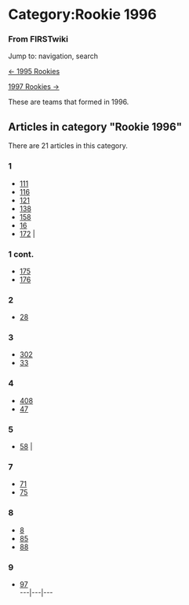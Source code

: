 

# Category:Rookie 1996

### From FIRSTwiki

Jump to: navigation, search

[&lt;- 1995 Rookies](Category:Rookie_1995 "Category:Rookie 1995" )

[1997 Rookies -&gt;](Category:Rookie_1997 "Category:Rookie 1997" )

These are teams that formed in 1996.

  

## Articles in category "Rookie 1996"

There are 21 articles in this category.

### 1

  * [111](111 "111" )
  * [116](116 "116" )
  * [121](121 "121" )
  * [138](138 "138" )
  * [158](158 "158" )
  * [16](16 "16" )
  * [172](172 "172" )
|

### 1 cont.

  * [175](175 "175" )
  * [176](176 "176" )

### 2

  * [28](28 "28" )

### 3

  * [302](302 "302" )
  * [33](33 "33" )

### 4

  * [408](408 "408" )
  * [47](47 "47" )

### 5

  * [58](58 "58" )
|

### 7

  * [71](71 "71" )
  * [75](75 "75" )

### 8

  * [8](8 "8" )
  * [85](85 "85" )
  * [88](88 "88" )

### 9

  * [97](97 "97" )  
---|---|---  
  

